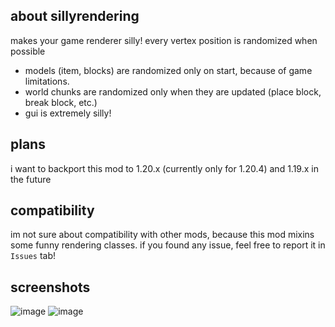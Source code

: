 ## about sillyrendering
makes your game renderer silly! every vertex position is randomized when possible
- models (item, blocks) are randomized only on start, because of game limitations.
- world chunks are randomized only when they are updated (place block, break block, etc.)
- gui is extremely silly!

## plans
i want to backport this mod to 1.20.x (currently only for 1.20.4) and 1.19.x in the future

## compatibility
im not sure about compatibility with other mods, because this mod mixins some funny rendering classes.
if you found any issue, feel free to report it in `Issues` tab!

## screenshots
![image](https://github.com/danilwhale/SillyRendering/assets/61111955/5481b0d8-c346-4d93-9322-f5b8efeea796)
![image](https://github.com/danilwhale/SillyRendering/assets/61111955/18906bcd-5c0b-4672-bf08-9c6b22b3528c)
